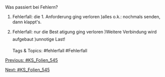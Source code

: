 Was passiert bei Fehlern?
1. Fehlerfall: die 1. Anforderung ging verloren
)alles o.k.: nochmals senden, dann klappt's.
2. Fehlerfall: nur die Best atigung ging verloren
)Weitere Verbindung wird aufgebaut )unnotige Last!

   Tags & Topics:
   #fehlerfall
   #Fehlerfall

[Previous: #KS_Folien_545](KS_Folien_545.md)

[Next: #KS_Folien_545](KS_Folien_545.md)